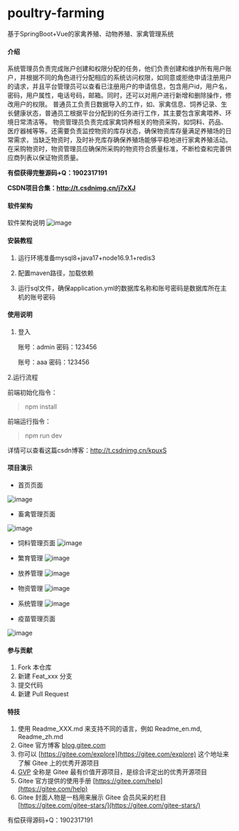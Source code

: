 # poultry-farming
基于SpringBoot+Vue的家禽养殖、动物养殖、家禽管理系统

#### 介绍
系统管理员负责完成账户创建和权限分配的任务，他们负责创建和维护所有用户账户，并根据不同的角色进行分配相应的系统访问权限，如同意或拒绝申请注册用户的请求，并且平台管理员可以查看已注册用户的申请信息，包含用户id，用户名，密码，用户属性，电话号码，邮箱。同时，还可以对用户进行新增和删除操作，修改用户的权限。
普通员工负责日数据导入的工作，如、家禽信息、饲养记录、生长健康状态，普通员工根据平台分配到的任务进行工作，其主要包含家禽喂养、环境日常清洁等。
物资管理员负责完成家禽饲养相关的物资采购，如饲料、药品、医疗器械等等。还需要负责监控物资的库存状态，确保物资库存量满足养殖场的日常需求，当缺乏物资时，及时补充库存确保养殖场能够平稳地进行家禽养殖活动。在采购物资时，物资管理员应确保所采购的物资符合质量标准，不断检查和完善供应商列表以保证物资质量。

**有偿获得完整源码+Q：1902317191**

**CSDN项目合集：http://t.csdnimg.cn/j7xXJ**

#### 软件架构
软件架构说明
![image](https://github.com/luocong-shuaige/poultry-farming/assets/85004172/802a0ee6-db4c-4813-909c-926b6f9adee2)


#### 安装教程

1. 运行环境准备mysql8+java17+node16.9.1+redis3

2. 配置maven路径，加载依赖

3. 运行sql文件，确保application.yml的数据库名称和账号密码是数据库所在主机的账号密码

#### 使用说明

1. 登入

   账号：admin	密码：123456
   
   账号：aaa	密码：123456

2.运行流程

前端初始化指令：
> npm install

前端运行指令：
> npm run dev

详情可以查看这篇csdn博客：http://t.csdnimg.cn/kpuxS

#### 项目演示

+ 首页页面

![image](https://github.com/luooin/poultry-farming/assets/85004172/81dcc63a-2f31-4acc-90f6-864c32ded68b)




+ 畜禽管理页面

![image](https://github.com/luocong-shuaige/poultry-farming/assets/85004172/001d0d81-d8ef-4f96-8b7c-10956e6be0dc)

+ 饲料管理页面
![image](https://github.com/luooin/poultry-farming/assets/85004172/8578a162-a6de-461e-896d-36a2f2ebafc7)

+ 繁育管理
![image](https://github.com/luooin/poultry-farming/assets/85004172/6cb70316-0a63-4b1c-b081-8d74bc15c242)

+ 放养管理
![image](https://github.com/luooin/poultry-farming/assets/85004172/9cbff465-bbbe-491e-b6ac-74bcbfef9de3)


+ 物资管理
![image](https://github.com/luooin/poultry-farming/assets/85004172/fc560ebe-1695-450b-8a14-c23e9d668f0e)


+  系统管理
![image](https://github.com/luooin/poultry-farming/assets/85004172/aceb2a8f-249e-4580-ba5e-f69731ddc70d)


+ 疫苗管理页面

![image](https://github.com/luocong-shuaige/poultry-farming/assets/85004172/c21f5d2f-5c50-40a5-a758-f687486f1d6b)






#### 参与贡献

1.  Fork 本仓库
2.  新建 Feat_xxx 分支
3.  提交代码
4.  新建 Pull Request


#### 特技

1.  使用 Readme\_XXX.md 来支持不同的语言，例如 Readme\_en.md, Readme\_zh.md
2.  Gitee 官方博客 [blog.gitee.com](https://blog.gitee.com)
3.  你可以 [https://gitee.com/explore](https://gitee.com/explore) 这个地址来了解 Gitee 上的优秀开源项目
4.  [GVP](https://gitee.com/gvp) 全称是 Gitee 最有价值开源项目，是综合评定出的优秀开源项目
5.  Gitee 官方提供的使用手册 [https://gitee.com/help](https://gitee.com/help)
6.  Gitee 封面人物是一档用来展示 Gitee 会员风采的栏目 [https://gitee.com/gitee-stars/](https://gitee.com/gitee-stars/)

有偿获得源码+Q：1902317191


